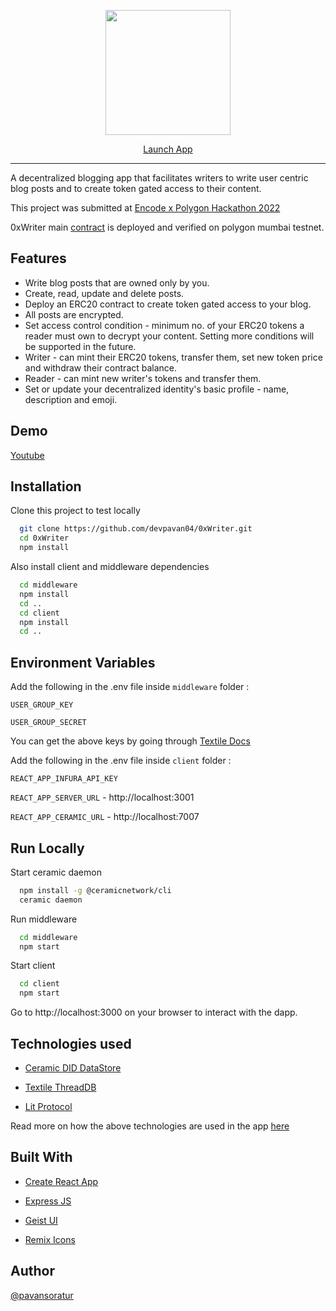 <p align="center">
  <img width="200" src="./client/src/assets/logo/Pipele.png">
</p>

<p align="center"><a href="https://0xwriter.xyz" target="_blank">Launch App</a></p>

<hr />

A decentralized blogging app that facilitates writers to write user centric blog posts and to create token gated access to their content.

This project was submitted at [Encode x Polygon Hackathon 2022](https://www.encode.club/polygon-hackathon)

0xWriter main [contract](https://mumbai.polygonscan.com/address/0xeEDc52b142FED56c675D7157f6C7F4f91aad33b0#code) is deployed and verified on polygon mumbai testnet.

## Features

- Write blog posts that are owned only by you.
- Create, read, update and delete posts.
- Deploy an ERC20 contract to create token gated access to your blog.
- All posts are encrypted.
- Set access control condition - minimum no. of your ERC20 tokens a reader must own to decrypt your content. Setting more conditions will be supported in the future.
- Writer - can mint their ERC20 tokens, transfer them, set new token price and withdraw their contract balance.
- Reader - can mint new writer's tokens and transfer them.
- Set or update your decentralized identity's basic profile - name, description and emoji.

## Demo

[Youtube](https://youtu.be/ZXcJMdZ59NE)

## Installation

Clone this project to test locally

```bash
  git clone https://github.com/devpavan04/0xWriter.git
  cd 0xWriter
  npm install
```

Also install client and middleware dependencies

```bash
  cd middleware
  npm install
  cd ..
  cd client
  npm install
  cd ..
```

## Environment Variables

Add the following in the .env file inside `middleware` folder :

`USER_GROUP_KEY`

`USER_GROUP_SECRET`

You can get the above keys by going through [Textile Docs](https://docs.textile.io/hub/apis/#user-group-key)

Add the following in the .env file inside `client` folder :

`REACT_APP_INFURA_API_KEY`

`REACT_APP_SERVER_URL` - http://localhost:3001

`REACT_APP_CERAMIC_URL` - http://localhost:7007

## Run Locally

Start ceramic daemon

```bash
  npm install -g @ceramicnetwork/cli
  ceramic daemon
```

Run middleware

```bash
  cd middleware
  npm start
```

Start client

```bash
  cd client
  npm start
```

Go to http://localhost:3000 on your browser to interact with the dapp.

## Technologies used

- [Ceramic DID DataStore](https://developers.ceramic.network/tools/glaze/did-datastore/)

- [Textile ThreadDB](https://docs.textile.io/threads/)

- [Lit Protocol](https://litprotocol.com/)

Read more on how the above technologies are used in the app [here](https://glory-barber-0dd.notion.site/0xWriter-Tech-Stack-e2e79965a4524147ac6dc079b82e3ac8)

## Built With

- [Create React App](https://create-react-app.dev/)

- [Express JS](https://expressjs.com/)

- [Geist UI](https://geist-ui.dev/en-us)

- [Remix Icons](https://remixicon.com/)

## Author

[@pavansoratur](https://github.com/devpavan04)

